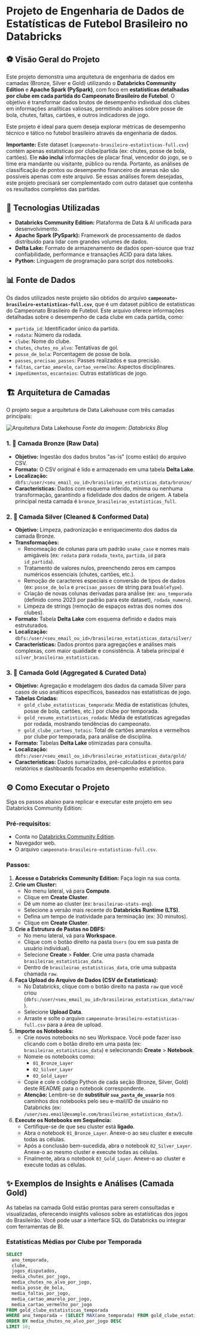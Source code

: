 # Projeto de Engenharia de Dados de Estatísticas de Futebol Brasileiro no Databricks

## ⚽ Visão Geral do Projeto

Este projeto demonstra uma arquitetura de engenharia de dados em camadas (Bronze, Silver e Gold) utilizando o **Databricks Community Edition** e **Apache Spark (PySpark)**, com foco em **estatísticas detalhadas por clube em cada partida do Campeonato Brasileiro de Futebol**. O objetivo é transformar dados brutos de desempenho individual dos clubes em informações analíticas valiosas, permitindo análises sobre posse de bola, chutes, faltas, cartões, e outros indicadores de jogo.

Este projeto é ideal para quem deseja explorar métricas de desempenho técnico e tático no futebol brasileiro através da engenharia de dados.

**Importante:** Este dataset (`campeonato-brasileiro-estatisticas-full.csv`) contém apenas estatísticas por clube/partida (ex: chutes, posse de bola, cartões). Ele **não inclui** informações de placar final, vencedor do jogo, se o time era mandante ou visitante, público ou renda. Portanto, as análises de classificação de pontos ou desempenho financeiro de arenas não são possíveis apenas com este arquivo. Se essas análises forem desejadas, este projeto precisará ser complementado com outro dataset que contenha os resultados completos das partidas.

## 🚀 Tecnologias Utilizadas

* **Databricks Community Edition:** Plataforma de Data & AI unificada para desenvolvimento.
* **Apache Spark (PySpark):** Framework de processamento de dados distribuído para lidar com grandes volumes de dados.
* **Delta Lake:** Formato de armazenamento de dados open-source que traz confiabilidade, performance e transações ACID para data lakes.
* **Python:** Linguagem de programação para script dos notebooks.

## 📊 Fonte de Dados

Os dados utilizados neste projeto são obtidos do arquivo **`campeonato-brasileiro-estatisticas-full.csv`**, que é um dataset público de estatísticas do Campeonato Brasileiro de Futebol. Este arquivo oferece informações detalhadas sobre o desempenho de cada clube em cada partida, como:
* `partida_id`: Identificador único da partida.
* `rodata`: Número da rodada.
* `clube`: Nome do clube.
* `chutes`, `chutes_no_alvo`: Tentativas de gol.
* `posse_de_bola`: Porcentagem de posse de bola.
* `passes`, `precisao_passes`: Passes realizados e sua precisão.
* `faltas`, `cartao_amarelo`, `cartao_vermelho`: Aspectos disciplinares.
* `impedimentos`, `escanteios`: Outras estatísticas de jogo.

## 🏗️ Arquitetura de Camadas

O projeto segue a arquitetura de Data Lakehouse com três camadas principais:

![Arquitetura Data Lakehouse](https://www.databricks.com/wp-content/uploads/2020/02/blog-data-lakehouse-architecture.png)
_Fonte da imagem: Databricks Blog_

### 1. 🥉 Camada Bronze (Raw Data)

* **Objetivo:** Ingestão dos dados brutos "as-is" (como estão) do arquivo CSV.
* **Formato:** O CSV original é lido e armazenado em uma tabela **Delta Lake**.
* **Localização:** `dbfs:/user/<seu_email_ou_id>/brasileirao_estatisticas_data/bronze/`
* **Características:** Dados com esquema inferido, mínima ou nenhuma transformação, garantindo a fidelidade dos dados de origem. A tabela principal nesta camada é `bronze_brasileirao_estatisticas_full`.

### 2. 🥈 Camada Silver (Cleaned & Conformed Data)

* **Objetivo:** Limpeza, padronização e enriquecimento dos dados da camada Bronze.
* **Transformações:**
    * Renomeação de colunas para um padrão `snake_case` e nomes mais amigáveis (ex: `rodata` para `rodada_texto`, `partida_id` para `id_partida`).
    * Tratamento de valores nulos, preenchendo zeros em campos numéricos essenciais (chutes, cartões, etc.).
    * Remoção de caracteres especiais e conversão de tipos de dados (ex: `posse_de_bola` e `precisao_passes` de string para `DoubleType`).
    * Criação de novas colunas derivadas para análise (ex: `ano_temporada` (definido como 2023 por padrão para este dataset), `rodada_numero`).
    * Limpeza de strings (remoção de espaços extras dos nomes dos clubes).
* **Formato:** Tabela **Delta Lake** com esquema definido e dados mais estruturados.
* **Localização:** `dbfs:/user/<seu_email_ou_id>/brasileirao_estatisticas_data/silver/`
* **Características:** Dados prontos para agregações e análises mais complexas, com maior qualidade e consistência. A tabela principal é `silver_brasileirao_estatisticas`.

### 3. 🥇 Camada Gold (Aggregated & Curated Data)

* **Objetivo:** Agregação e modelagem dos dados da camada Silver para casos de uso analíticos específicos, baseados nas estatísticas de jogo.
* **Tabelas Criadas:**
    * `gold_clube_estatisticas_temporada`: Média de estatísticas (chutes, posse de bola, cartões, etc.) por clube por temporada.
    * `gold_resumo_estatisticas_rodada`: Média de estatísticas agregadas por rodada, mostrando tendências do campeonato.
    * `gold_clube_cartoes_totais`: Total de cartões amarelos e vermelhos por clube por temporada, para análise de disciplina.
* **Formato:** Tabelas **Delta Lake** otimizadas para consulta.
* **Localização:** `dbfs:/user/<seu_email_ou_id>/brasileirao_estatisticas_data/gold/`
* **Características:** Dados sumarizados, pré-calculados e prontos para relatórios e dashboards focados em desempenho estatístico.

## ⚙️ Como Executar o Projeto

Siga os passos abaixo para replicar e executar este projeto em seu Databricks Community Edition:

### Pré-requisitos:
* Conta no [Databricks Community Edition](https://community.cloud.databricks.com/).
* Navegador web.
* O arquivo `campeonato-brasileiro-estatisticas-full.csv`.

### Passos:

1.  **Acesse o Databricks Community Edition:** Faça login na sua conta.
2.  **Crie um Cluster:**
    * No menu lateral, vá para **Compute**.
    * Clique em **Create Cluster**.
    * Dê um nome ao cluster (ex: `brasileirao-stats-eng`).
    * Selecione a versão mais recente do **Databricks Runtime (LTS)**.
    * Defina um tempo de inatividade para terminação (ex: 30 minutos).
    * Clique em **Create Cluster**.
3.  **Crie a Estrutura de Pastas no DBFS:**
    * No menu lateral, vá para **Workspace**.
    * Clique com o botão direito na pasta `Users` (ou em sua pasta de usuário individual).
    * Selecione **Create** > **Folder**. Crie uma pasta chamada `brasileirao_estatisticas_data`.
    * Dentro de `brasileirao_estatisticas_data`, crie uma subpasta chamada `raw`.
4.  **Faça Upload do Arquivo de Dados (CSV de Estatísticas):**
    * No Databricks, clique com o botão direito na pasta `raw` que você criou (`dbfs:/user/<seu_email_ou_id>/brasileirao_estatisticas_data/raw/`).
    * Selecione **Upload Data**.
    * Arraste e solte o arquivo `campeonato-brasileiro-estatisticas-full.csv` para a área de upload.
5.  **Importe os Notebooks:**
    * Crie novos notebooks no seu Workspace. Você pode fazer isso clicando com o botão direito em uma pasta (ex: `brasileirao_estatisticas_data`) e selecionando **Create** > **Notebook**.
    * Nomeie os notebooks como:
        * `01_Bronze_Layer`
        * `02_Silver_Layer`
        * `03_Gold_Layer`
    * Copie e cole o código Python de cada seção (Bronze, Silver, Gold) deste README para o notebook correspondente.
    * **Atenção:** Lembre-se de **substituir `sua_pasta_de_usuario`** nos caminhos dos notebooks pelo seu e-mail/ID de usuário no Databricks (ex: `/user/seu.email@example.com/brasileirao_estatisticas_data/`).
6.  **Execute os Notebooks em Sequência:**
    * Certifique-se de que seu cluster está **ligado**.
    * Abra o notebook `01_Bronze_Layer`. Anexe-o ao seu cluster e execute todas as células.
    * Após a conclusão bem-sucedida, abra o notebook `02_Silver_Layer`. Anexe-o ao mesmo cluster e execute todas as células.
    * Finalmente, abra o notebook `03_Gold_Layer`. Anexe-o ao cluster e execute todas as células.

## ✨ Exemplos de Insights e Análises (Camada Gold)

As tabelas na camada Gold estão prontas para serem consultadas e visualizadas, oferecendo insights valiosos sobre as estatísticas dos jogos do Brasileirão. Você pode usar a interface SQL do Databricks ou integrar com ferramentas de BI.

### Estatísticas Médias por Clube por Temporada

```sql
SELECT
  ano_temporada,
  clube,
  jogos_disputados,
  media_chutes_por_jogo,
  media_chutes_no_alvo_por_jogo,
  media_posse_de_bola,
  media_faltas_por_jogo,
  media_cartao_amarelo_por_jogo,
  media_cartao_vermelho_por_jogo
FROM gold_clube_estatisticas_temporada
WHERE ano_temporada = (SELECT MAX(ano_temporada) FROM gold_clube_estatisticas_temporada) -- Pega a última temporada disponível
ORDER BY media_chutes_no_alvo_por_jogo DESC
LIMIT 10;
